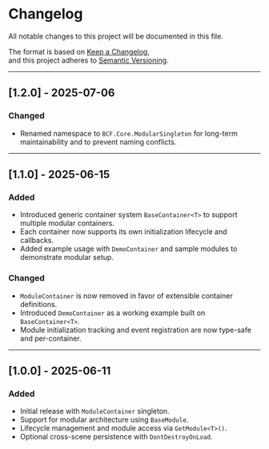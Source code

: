 # Changelog

All notable changes to this project will be documented in this file.

The format is based on [Keep a Changelog](https://keepachangelog.com/en/1.0.0/),  
and this project adheres to [Semantic Versioning](https://semver.org/spec/v2.0.0.html).

---

## [1.2.0] - 2025-07-06

### Changed
- Renamed namespace to `BCF.Core.ModularSingleton` for long-term maintainability and to prevent naming conflicts.

---

## [1.1.0] - 2025-06-15

### Added
- Introduced generic container system `BaseContainer<T>` to support multiple modular containers.
- Each container now supports its own initialization lifecycle and callbacks.
- Added example usage with `DemoContainer` and sample modules to demonstrate modular setup.

### Changed
- `ModuleContainer` is now removed in favor of extensible container definitions.
- Introduced `DemoContainer` as a working example built on `BaseContainer<T>`.
- Module initialization tracking and event registration are now type-safe and per-container.

---

## [1.0.0] - 2025-06-11

### Added
- Initial release with `ModuleContainer` singleton.
- Support for modular architecture using `BaseModule`.
- Lifecycle management and module access via `GetModule<T>()`.
- Optional cross-scene persistence with `DontDestroyOnLoad`.